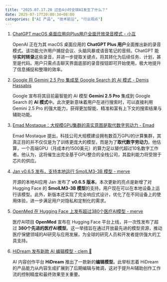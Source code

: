 ```yaml
---
title: "2025.07.17.20 过去4小时全球AI发生了什么？"
date: 2025-07-17T20:00:34+08:00
categories: ["AI 产品", "技术前沿", "行业观点"]
---
```


1.  [ChatGPT macOS 桌面应用向Plus用户全面开放录音模式 - 小互](https://x.com/imxiaohu/status/1945792034734018942)

    OpenAI 正在为其 macOS 桌面应用的 **ChatGPT Plus 用户**全面推出新的录音模式。该功能允许用户捕捉会议、头脑风暴或语音笔记的音频。ChatGPT 能够**实时转录**这些录音，并进一步提取关键点，将其转化为后续任务、计划，甚至是代码。用户只需点击聊天界面底部的录音按钮即可开始使用，极大地提升了信息捕捉和整理的效率。

2.  [Google 将 Gemini 2.5 Pro 集成至 Google Search 的 AI 模式 - Demis Hassabis](https://x.com/demishassabis/status/1945761649069027591)

    Google 宣布将其目前最智能的 AI 模型 **Gemini 2.5 Pro** 集成到 Google Search 的 **AI 模式**中。此次更新意味着用户在进行搜索时，可以直接利用 Gemini 2.5 Pro 的强大能力，获得更加智能、精准和富有上下文的搜索结果与辅助功能。

3.  [Emad Mostaque：大规模GPU集群的真实意图是取代数字劳动力 - Emad](https://x.com/EMostaque/status/1945786281922896031)

    Emad Mostaque 提出，科技公司大规模建设拥有数百万GPU的计算集群，其真正目的并不仅仅是为了训练更庞大的模型，而是为了**取代数字劳动力**。他估算，一个高端GPU（月成本约1500美元）的算力足以替代超过10名数字工作者。他认为，这将催生出完全基于GPU整合的全栈公司，其盈利能力将受限于芯片的供应。

4.  [Jan v0.6.5 发布，支持本地运行 SmolLM3-3B 模型 - merve](https://x.com/mervenoyann/status/1945801240308306031)

    开源的本地AI应用 Jan 发布了 **v0.6.5 版本**。本次更新的亮点是新增了对 Hugging Face 的 **SmolLM3-3B 模型**的支持，用户现在可以在本地设备上运行该模型。此外，新版本还实现了完全响应式设计，优化了在不同设备上的使用体验，进一步满足用户对隐私和定制化的需求。

5.  [OpenMed 在 Hugging Face 上发布超过380个医疗AI模型 - merve](https://x.com/mervenoyann/status/1945764192478204027)

    医疗AI项目 **OpenMed** 宣布在 Hugging Face 平台上线，并一次性发布了超过 **380个先进的医疗AI模型**。这一举措旨在通过开放最先进的模型资源，推动医疗保健领域的AI研究与应用发展，为全球的研究人员和开发者提供强大的工具支持。

6.  [HiDream 发布新款 AI 编辑模型 - clem 🤗](https://x.com/ClementDelangue/status/1945796933404049784)

    AI 内容创作平台 **HiDream** 推出了一款新的**编辑模型**。此举标志着 HiDream 的产品能力从内容生成扩展到了后期编辑与微调，这对于提升AI辅助创作工作流的控制精度和最终效果至关重要。